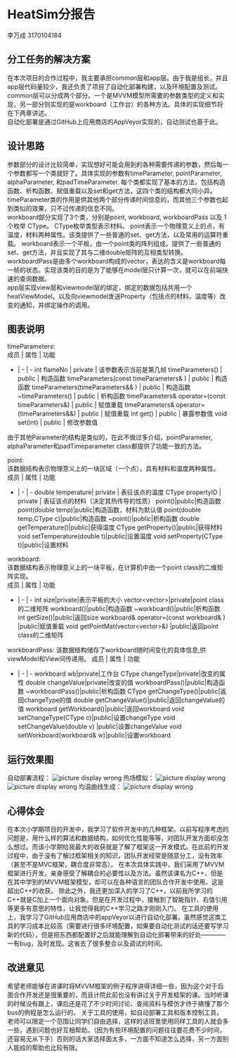 # HeatSim分报告
李万成 3170104184

## 分工任务的解决方案
在本次项目的合作过程中，我主要承担common层和app层。由于我是组长，并且app层代码量较少，我还负责了项目了自动化部署构建，以及环境配置及测试。  
common层可以分成两个部分。一个是MVVM模型所需要的参数类型的定义和实现，另一部分则实现的是workboard（工作台）的各种方法。具体的实现细节将在下两章讲述。  
自动化部署是通过GitHub上应用商店的AppVeyor实现的，自动测试也基于此。  

## 设计思路
参数部分的设计比较简单，实现想好可能会用到的各种需要传递的参数，然后每一个参数都写一个类就好了。具体实现的参数有timeParameter, pointParameter, alphaParameter, 和padTimeParameter. 每个类都实现了基本的方法，包括构造函数、析构函数、赋值重载以及set和get方法，这四个类的结构都大同小异。timeParameter类的作用是供其他两个部分传递时间信息的，而其他三个参数也起到类似的效果，只不过传递的信息不同。  
workboard部分实现了3个类，分别是point, workboard, workboardPass 以及 1个枚举 CType。
CType枚举类型表示材料。
point表示一个物理意义上的点，有温度，材料两种属性。该类提供了一些普通的set、get方法，以及常用的运算符重载。
workboard表示一个平板，由一个point类的阵列组成。提供了一些普通的set、get方法，并且实现了其与二维double矩阵的互相类型转换。
workboardPass是由多个workboard构成的vector，表达的含义是workboard每一帧的状态。实现该类的目的是为了能够在model层只计算一次，就可以在前端快速的查询数据。  
app层实现view层和viewmodel层的绑定，绑定的数据包括共用一个heatViewModel。以及向viewmodel发送Property（包括点的材料，温度等）改变的通知，并绑定操作的调用。

## 图表说明
timeParameters:  
成员 | 属性 | 功能
- | - | -
int flameNo | private | 该参数表示当前是第几帧
timeParameters() | public | 构造函数
timeParameters(const timeParameters& ) | public | 构造函数
timeParameters(timeParameters&& ) | public | 构造函数
~timeParameters() | public | 析构函数
timeParameters& operator=(const timeParameters&) | public | 赋值重载
timeParameters& operator=(timeParameters&&) | public | 赋值重载
int get() | public | 暴露参数值
void set(int) | public | 修改参数值

由于其他Parameter的结构是类似的，在此不做过多介绍，pointParameter, alphaParameter和padTimeparameter class都提供了功能一致的方法。

point:  
该数据结构表示物理意义上的一块区域（一个点），具有材料和温度两种属性。  
成员 | 属性 | 功能
- | - | -
double temperature| private | 表征该点的温度
CType propertyID | private | 表征该点的材料（决定其热传导的性质）
point()|public|构造函数
point(double temp)|public|构造函数，材料为默认值
point(double temp,CType c)|public|构造函数
~point()|public|析构函数
double getTemperature()|public|获得温度
CType getProperty()|public|获得材料
void setTemperature(double t)|public|设置温度
void setProperty(CType t)|public|设置材料

workboard:  
该数据结构表示物理意义上的一块平板，在计算机中由一个point class的二维矩阵实现。  
成员 | 属性 | 功能  
- | - | -
int size|private|表示平板的大小
vector<vector<point>>|private|point class的二维矩阵
workboard()|public|构造函数
~workboard()|public|析构函数
int getSize()|public|返回size
workboard& operator=(const workboard& ) |public|赋值重载
void getPointMat(vector<vector<point>>&) |public|返回point class的二维矩阵

workboardPass:
该数据结构储存了workboard随时间变化的具体信息,供viewModel和View间传递用。
成员 | 属性 | 功能
- | - | -
workboard wb|private|工作台
CType changeType|private|改变的属性
double changeValue|private|改变的值
workboardPass()|public|构造函数
~workboardPass()|public|析构函数
CType getChangeType()|public|返回changeType的值
double getChangeValue()|public|返回changeValue的值
workboard getWorkboard()|public|返回workboard
void setChangeType(CType c)|public|设置changeType
void setChangeValue(double v) |public|设置changeValue
void setWorkboard(workboard& w)|public|设置workboard

## 运行效果图
自动部署流程：
![picture display wrong](https://github.com/SobolevSpace/HeatSim/blob/master/doc/Images/effect4-lwc.jpg?raw=true)
热场模拟：
![picture display wrong](https://github.com/SobolevSpace/HeatSim/blob/master/doc/Images/effect1-lwc.jpg?raw=true)
![picture display wrong](https://github.com/SobolevSpace/HeatSim/blob/master/doc/Images/effect2-lwc.jpg?raw=true)
均温曲线生成：
![picture display wrong](https://github.com/SobolevSpace/HeatSim/blob/master/doc/Images/effect3-lwc.jpg?raw=true)

## 心得体会
在本次小学期项目的开发中，我学习了软件开发中的几种框架。以前写程序考虑的问题是，用什么样的算法和数据结构，如何优化性能等等，对团队开发方面却没怎么想过。而该小学期给我最大的收获就是了解了框架这一开发模式。在此前的开发过程中，由于没有了解过框架相关的知识，团队开发经常是随意分工，没有效率（甚至不是MVC框架，耦合度非常高）。
在本次具体实践中，我们采用了MVVM框架进行开发，亲身感受了解耦合的必要性以及方法。虽然该课名为C++，但是在其中学到的MVVM框架模型，却可以在各种语言的团队合作开发中使用。这是超出C++的收获。
除此之外，我还更加深入的学习了C++，以前我所学习的C++就是C加上一个面向对象。但是在开发过程中，接触到了智能指针、右值引用等更多有意思的特性，让我觉得我的C++学习之路才刚刚入门。
在工具的使用上，我学习了GitHub应用商店中的appVeyor以进行自动化部署。虽然感觉这类工具的学习成本比较高（需要进行很多环境配置，如果要自动化测试的话还要写学习新的代码），但是把东西都配置好之后就能理解到自动化部署带来的好处————一有bug，及时发现。这省去了很多整合以及调试的时间。

## 改进意见
希望老师能够在讲课时将MVVM框架的例子程序讲得详细一些，因为这个对于后面合作开发还是很重要的，而且计院此前也没有讲过关于开发框架的课。当时听课的时候没有跟上，课后还是花了不少时间讨论、查阅资料与模仿才终于搞懂了那个bus的例程是怎么运行的。
关于工具的使用，如自动部署工具和版本控制工具，老师可以限定一个范围让同学们自由选择，这样的话班里使用同样工具的人就会多一些，遇到问题也好互相帮助。（因为有些环境配置的问题往往要花费不少时间，还容易无从下手）否则的话大家选择面太多，一方面不知道怎么选择，另一方面别人能给的帮助也比较有限。
